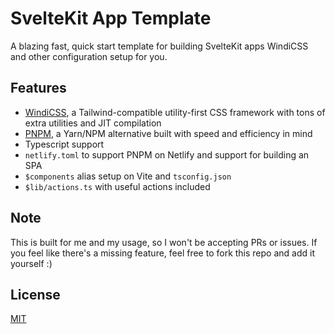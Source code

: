 # SvelteKit App Template

A blazing fast, quick start template for building SvelteKit apps WindiCSS and other configuration setup for you.

## Features

- [WindiCSS](https://windicss.org/), a Tailwind-compatible utility-first CSS framework with tons of extra utilities and JIT compilation
- [PNPM](https://pnpm.io/), a Yarn/NPM alternative built with speed and efficiency in mind
- Typescript support
- `netlify.toml` to support PNPM on Netlify and support for building an SPA
- `$components` alias setup on Vite and `tsconfig.json`
- `$lib/actions.ts` with useful actions included

## Note

This is built for me and my usage, so I won't be accepting PRs or issues. If you feel like there's a missing feature, feel free to fork this repo and add it yourself :)

## License

[MIT](https://choosealicense.com/licenses/mit/)
